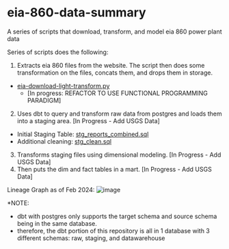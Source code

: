 # eia-860-data-summary
A series of scripts that download, transform, and model eia 860 power plant data

Series of scripts does the following:
1) Extracts eia 860 files from the website. The script then does some transformation on the files, concats them, and drops them in storage.
- [eia-download-light-transform.py](https://github.com/neloagbim/eia-860-data-summary/blob/main/eia-download-light-transform.py) 
  - [In progress: REFACTOR TO USE FUNCTIONAL PROGRAMMING PARADIGM]
2) Uses dbt to query and transform raw data from postgres and loads them into a staging area. [In Progress - Add USGS Data]
- Initial Staging Table: [stg_reports_combined.sql](https://github.com/neloagbim/eia-860-data-summary/blob/main/dbt-models/eia860_prj/models/staging/stg_reports_combined.sql)
- Additional cleaning: [stg_clean.sql](https://github.com/neloagbim/eia-860-data-summary/blob/main/dbt-models/eia860_prj/models/staging/stg_clean.sql)
3) Transforms staging files using dimensional modeling. [In Progress - Add USGS Data]
4) Then puts the dim and fact tables in a mart. [In Progress - Add USGS Data]

Lineage Graph as of Feb 2024:
![image](https://github.com/neloagbim/eia-860-data-summary/assets/47784696/c22eff74-15fe-4822-b85f-1c0e6bbc4aeb)

*NOTE:
  - dbt with postgres only supports the target schema and source schema being in the same database.
  - therefore, the dbt portion of this repository is all in 1 database with 3 different schemas: raw, staging, and datawarehouse
